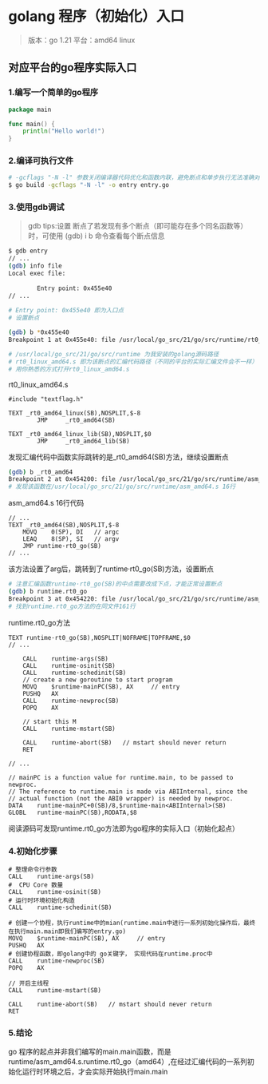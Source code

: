 # golang 程序（初始化）入口

> 版本：go 1.21 平台：amd64 linux

## 对应平台的go程序实际入口

### 1.编写一个简单的go程序

~~~go
package main

func main() {
	println("Hello world!")
}
~~~

### 2.编译可执行文件

~~~bash
# -gcflags "-N -l" 参数关闭编译器代码优化和函数内联，避免断点和单步执⾏⽆法准确对应源码⾏，避免⼩函数和局部变量被优化掉
$ go build -gcflags "-N -l" -o entry entry.go
~~~

### 3.使用gdb调试

> gdb tips:设置 断点了若发现有多个断点（即可能存在多个同名函数等）时，可使用 (gdb) i b 命令查看每个断点信息

~~~bash
$ gdb entry 
// ...
(gdb) info file
Local exec file:
        
        Entry point: 0x455e40
// ...        
        
# Entry point: 0x455e40 即为入口点
# 设置断点

(gdb) b *0x455e40
Breakpoint 1 at 0x455e40: file /usr/local/go_src/21/go/src/runtime/rt0_linux_amd64.s, line 8.

# /usr/local/go_src/21/go/src/runtime 为我安装的golang源码路径
# rt0_linux_amd64.s 即为该断点的汇编代码路径（不同的平台的实际汇编文件会不一样）
# 用你熟悉的方式打开rt0_linux_amd64.s
~~~

rt0_linux_amd64.s
~~~cgo
#include "textflag.h"

TEXT _rt0_amd64_linux(SB),NOSPLIT,$-8
        JMP     _rt0_amd64(SB)

TEXT _rt0_amd64_linux_lib(SB),NOSPLIT,$0
        JMP     _rt0_amd64_lib(SB)
~~~

发现汇编代码中函数实际跳转的是_rt0_amd64(SB)方法，继续设置断点
~~~bash
(gdb) b _rt0_amd64
Breakpoint 2 at 0x454200: file /usr/local/go_src/21/go/src/runtime/asm_amd64.s, line 16.
# 发现该函数在/usr/local/go_src/21/go/src/runtime/asm_amd64.s 16行
~~~

asm_amd64.s 16行代码

~~~cgo
// ...
TEXT _rt0_amd64(SB),NOSPLIT,$-8
	MOVQ	0(SP), DI	// argc
	LEAQ	8(SP), SI	// argv
	JMP	runtime·rt0_go(SB)
// ...
~~~

该方法设置了arg后，跳转到了runtime·rt0_go(SB)方法，设置断点

~~~bash
# 注意汇编函数runtime·rt0_go(SB)的中点需要改成下点，才能正常设置断点
(gdb) b runtime.rt0_go
Breakpoint 3 at 0x454220: file /usr/local/go_src/21/go/src/runtime/asm_amd64.s, line 161.
# 找到runtime.rt0_go方法的在同文件161行
~~~

runtime.rt0_go方法

~~~cgo
TEXT runtime·rt0_go(SB),NOSPLIT|NOFRAME|TOPFRAME,$0
// ...

    CALL	runtime·args(SB)
    CALL	runtime·osinit(SB)
    CALL	runtime·schedinit(SB)
    // create a new goroutine to start program
    MOVQ	$runtime·mainPC(SB), AX		// entry
    PUSHQ	AX
    CALL	runtime·newproc(SB)
    POPQ	AX
    
    // start this M
    CALL	runtime·mstart(SB)
    
    CALL	runtime·abort(SB)	// mstart should never return
    RET
	
// ...

// mainPC is a function value for runtime.main, to be passed to newproc.
// The reference to runtime.main is made via ABIInternal, since the
// actual function (not the ABI0 wrapper) is needed by newproc.
DATA	runtime·mainPC+0(SB)/8,$runtime·main<ABIInternal>(SB)
GLOBL	runtime·mainPC(SB),RODATA,$8
~~~

阅读源码可发现runtime.rt0_go方法即为go程序的实际入口（初始化起点）

### 4.初始化步骤

~~~
# 整理命令行参数
CALL	runtime·args(SB)
#  CPU Core 数量
CALL	runtime·osinit(SB)
# 运⾏时环境初始化构造
CALL	runtime·schedinit(SB)

# 创建一个协程，执行runtime中的mian(runtime.main中进行一系列初始化操作后，最终在执行main.main即我们编写的entry.go)
MOVQ	$runtime·mainPC(SB), AX		// entry
PUSHQ	AX
# 创建协程函数，即golang中的 go关键字， 实现代码在runtime.proc中
CALL	runtime·newproc(SB)
POPQ	AX

// 开启主线程
CALL	runtime·mstart(SB)

CALL	runtime·abort(SB)	// mstart should never return
RET
~~~

### 5.结论 

go 程序的起点并非我们编写的main.main函数，而是runtime/asm_amd64.s.runtime.rt0_go（amd64）,在经过汇编代码的一系列初始化运行时环境之后，才会实际开始执行main.main